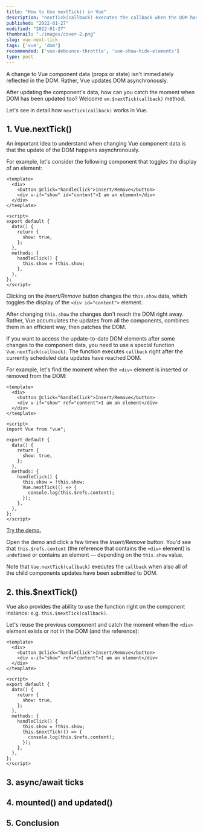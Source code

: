 ```yaml
---
title: "How to Use nextTick() in Vue"
description: "nextTick(callback) executes the callback when the DOM has been updated."  
published: "2022-01-27"
modified: "2022-01-27"
thumbnail: "./images/cover-2.png"
slug: vue-next-tick
tags: ['vue', 'dom']
recommended: ['vue-debounce-throttle', 'vue-show-hide-elements']
type: post
---
```


A change to Vue component data (props or state) isn't immediately reflected in the DOM. Rather, Vue updates DOM asynchronously.  

After updating the component's data, how can you catch the moment when DOM has been updated too? Welcome `vm.$nextTick(callback)` method.  

Let's see in detail how `nextTick(callback)` works in Vue.  

## 1. Vue.nextTick()

An important idea to understand when changing Vue component data is that the update of the DOM happens asynchronously.  

For example, let's consider the following component that toggles the display of an element:

```vue
<template>
  <div>
    <button @click="handleClick">Insert/Remove</button>
    <div v-if="show" id="content">I am an element</div>
  </div>
</template>

<script>
export default {
  data() {
    return {
      show: true,
    };
  },
  methods: {
    handleClick() {
      this.show = !this.show;
    },
  },
};
</script>
```

Clicking on the *Insert/Remove* button changes the `this.show` data, which toggles the display of the `<div id="content">` element.  

After changing `this.show` the changes don't reach the DOM right away. Rather, Vue accumulates the updates from all the components, combines them in an efficient way, then patches the DOM.  

If you want to access the update-to-date DOM elements after some changes to the component data, you need to use a special function `Vue.nextTick(callback)`. The function executes `callback` right after the currently scheduled data updates have reached DOM.  

For example, let's find the moment when the `<div>` element is inserted or removed from the DOM:

```vue{19-21}
<template>
  <div>
    <button @click="handleClick">Insert/Remove</button>
    <div v-if="show" ref="content">I am an element</div>
  </div>
</template>

<script>
import Vue from "vue";

export default {
  data() {
    return {
      show: true,
    };
  },
  methods: {
    handleClick() {
      this.show = !this.show;
      Vue.nextTick(() => {
        console.log(this.$refs.content);
      });
    },
  },
};
</script>
```

[Try the demo.](https://codesandbox.io/s/vue-next-tick-031dj?file=/src/ToggleButton.vue)

Open the demo and click a few times the *Insert/Remove* button. You'd see that `this.$refs.content` (the reference that contains the `<div>` element) is `undefined` or contains an element &mdash; depending on the `this.show` value.  

Note that `Vue.nextTick(callback)` executes the `callback` when also all of the child components updates have been submitted to DOM.  

## 2. this.$nextTick()

Vue also provides the ability to use the function right on the component instance: e.g. `this.$nextTick(callback)`.  

Let's reuse the previous component and catch the moment when the `<div>` element exists or not in the DOM (and the reference):

```vue{17-19}
<template>
  <div>
    <button @click="handleClick">Insert/Remove</button>
    <div v-if="show" ref="content">I am an element</div>
  </div>
</template>

<script>
export default {
  data() {
    return {
      show: true,
    };
  },
  methods: {
    handleClick() {
      this.show = !this.show;
      this.$nextTick(() => {
        console.log(this.$refs.content);
      });
    },
  },
};
</script>
```

## 3. async/await ticks

## 4. mounted() and updated()

## 5. Conclusion